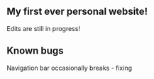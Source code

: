 ## My first ever personal website!

Edits are still in progress!

## Known bugs

Navigation bar occasionally breaks - fixing
